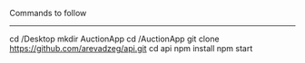 Commands to follow 

****
cd /Desktop
mkdir AuctionApp
cd /AuctionApp
git clone https://github.com/arevadzeg/api.git
cd api
npm install
npm start